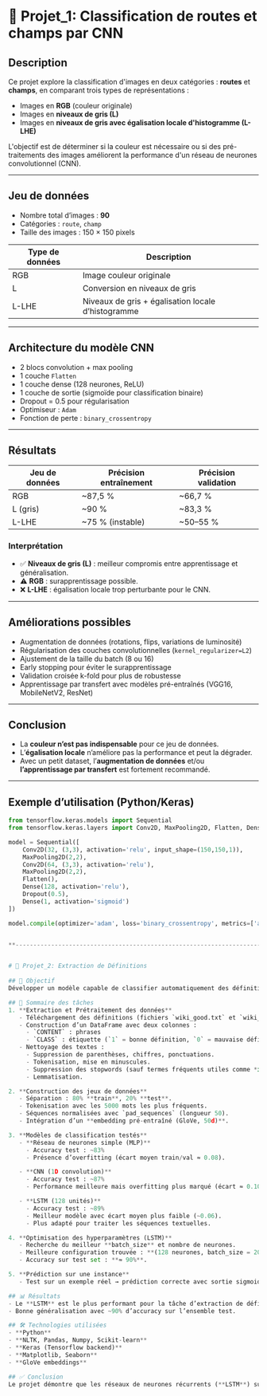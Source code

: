 # 🌾 Projet_1: Classification de routes et champs par CNN

## Description
Ce projet explore la classification d'images en deux catégories : **routes** et **champs**, en comparant trois types de représentations :
- Images en **RGB** (couleur originale)
- Images en **niveaux de gris (L)**
- Images en **niveaux de gris avec égalisation locale d'histogramme (L-LHE)**

L'objectif est de déterminer si la couleur est nécessaire ou si des pré-traitements des images améliorent la performance d'un réseau de neurones convolutionnel (CNN).

---

## Jeu de données
- Nombre total d’images : **90**
- Catégories : `route`, `champ`
- Taille des images : 150 × 150 pixels

| Type de données | Description |
|-----------------|------------|
| RGB             | Image couleur originale |
| L               | Conversion en niveaux de gris |
| L-LHE           | Niveaux de gris + égalisation locale d’histogramme |

---

## Architecture du modèle CNN
- 2 blocs convolution + max pooling
- 1 couche `Flatten`
- 1 couche dense (128 neurones, ReLU)
- 1 couche de sortie (sigmoïde pour classification binaire)
- Dropout = 0.5 pour régularisation
- Optimiseur : `Adam`
- Fonction de perte : `binary_crossentropy`

---

## Résultats

| Jeu de données | Précision entraînement | Précision validation |
|----------------|------------------------|---------------------|
| RGB            | ~87,5 %               | ~66,7 %             |
| L (gris)       | ~90 %                 | ~83,3 %             |
| L-LHE          | ~75 % (instable)      | ~50–55 %            |

### Interprétation
- ✅ **Niveaux de gris (L)** : meilleur compromis entre apprentissage et généralisation.
- ⚠️ **RGB** : surapprentissage possible.
- ❌ **L-LHE** : égalisation locale trop perturbante pour le CNN.

---

## Améliorations possibles
- Augmentation de données (rotations, flips, variations de luminosité)
- Régularisation des couches convolutionnelles (`kernel_regularizer=L2`)
- Ajustement de la taille du batch (8 ou 16)
- Early stopping pour éviter le surapprentissage
- Validation croisée k-fold pour plus de robustesse
- Apprentissage par transfert avec modèles pré-entraînés (VGG16, MobileNetV2, ResNet)

---

## Conclusion
- La **couleur n’est pas indispensable** pour ce jeu de données.
- L’**égalisation locale** n’améliore pas la performance et peut la dégrader.
- Avec un petit dataset, l’**augmentation de données** et/ou **l’apprentissage par transfert** est fortement recommandé.

---

## Exemple d’utilisation (Python/Keras)
```python
from tensorflow.keras.models import Sequential
from tensorflow.keras.layers import Conv2D, MaxPooling2D, Flatten, Dense, Dropout

model = Sequential([
    Conv2D(32, (3,3), activation='relu', input_shape=(150,150,1)),
    MaxPooling2D(2,2),
    Conv2D(64, (3,3), activation='relu'),
    MaxPooling2D(2,2),
    Flatten(),
    Dense(128, activation='relu'),
    Dropout(0.5),
    Dense(1, activation='sigmoid')
])

model.compile(optimizer='adam', loss='binary_crossentropy', metrics=['accuracy'])


**-----------------------------------------------------------------------------------------------------------------------------------------------------**


# 🚀 Projet_2: Extraction de Définitions
 
## 🎯 Objectif
Développer un modèle capable de classifier automatiquement des définitions extraites de textes en **bonnes** ou **mauvaises définitions**, à l’aide de **réseaux de neurones** (MLP, CNN, LSTM).

## 📌 Sommaire des tâches
1. **Extraction et Prétraitement des données**
   - Téléchargement des définitions (fichiers `wiki_good.txt` et `wiki_bad.txt`).  
   - Construction d’un DataFrame avec deux colonnes :  
     - `CONTENT` : phrases  
     - `CLASS` : étiquette (`1` = bonne définition, `0` = mauvaise définition).  
   - Nettoyage des textes :  
     - Suppression de parenthèses, chiffres, ponctuations.  
     - Tokenisation, mise en minuscules.  
     - Suppression des stopwords (sauf termes fréquents utiles comme *is, type, an*).  
     - Lemmatisation.  

2. **Construction des jeux de données**
   - Séparation : 80% **train**, 20% **test**.  
   - Tokenisation avec les 5000 mots les plus fréquents.  
   - Séquences normalisées avec `pad_sequences` (longueur 50).  
   - Intégration d’un **embedding pré-entraîné (GloVe, 50d)**.

3. **Modèles de classification testés**
   - **Réseau de neurones simple (MLP)**  
     - Accuracy test : ~83%  
     - Présence d’overfitting (écart moyen train/val ≈ 0.08).  

   - **CNN (1D convolution)**  
     - Accuracy test : ~87%  
     - Performance meilleure mais overfitting plus marqué (écart ≈ 0.10).  

   - **LSTM (128 unités)**  
     - Accuracy test : ~89%  
     - Meilleur modèle avec écart moyen plus faible (~0.06).  
     - Plus adapté pour traiter les séquences textuelles.  

4. **Optimisation des hyperparamètres (LSTM)**
   - Recherche du meilleur **batch_size** et nombre de neurones.  
   - Meilleure configuration trouvée : **(128 neurones, batch_size = 200)**.  
   - Accuracy sur test set : **≈ 90%**.  

5. **Prédiction sur une instance**
   - Test sur un exemple réel → prédiction correcte avec sortie sigmoid > 0.5.  

## 📊 Résultats
- Le **LSTM** est le plus performant pour la tâche d’extraction de définitions.  
- Bonne généralisation avec ~90% d’accuracy sur l’ensemble test.  

## 🛠️ Technologies utilisées
- **Python**  
- **NLTK, Pandas, Numpy, Scikit-learn**  
- **Keras (Tensorflow backend)**  
- **Matplotlib, Seaborn**  
- **GloVe embeddings**

## ✅ Conclusion
Le projet démontre que les réseaux de neurones récurrents (**LSTM**) surpassent les modèles simples (MLP) et convolutionnels (CNN) pour la tâche de classification de définitions, grâce à leur capacité à capturer les dépendances séquentielles du langage.  
